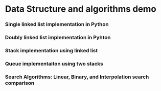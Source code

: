 # Data Structure and algorithms demo

### Single linked list implementation in Python
### Doubly linked list implementation in Pyhton
### Stack implementation using linked list
### Queue implementaiton using two stacks
### Search Algorithms: Linear, Binary, and Interpolation search comparison
